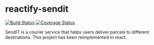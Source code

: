 # reactify-sendit

[![Build Status](https://travis-ci.org/divinediscipline/send-it-using-react.svg?branch=develop)](https://travis-ci.org/divinediscipline/send-it-using-react)
[![Coverage Status](https://coveralls.io/repos/github/divinediscipline/send-it-using-react/badge.svg?branch=develop)](https://coveralls.io/github/divinediscipline/send-it-using-react?branch=develop)




SendIT is a courier service that helps users deliver parcels to different destinations. This project has been reimplemented in react.
